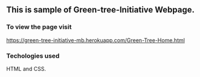 ## This is sample of Green-tree-Initiative Webpage.
### To view the page visit 
https://green-tree-initiative-mb.herokuapp.com/Green-Tree-Home.html

### Techologies used
HTML and CSS.
